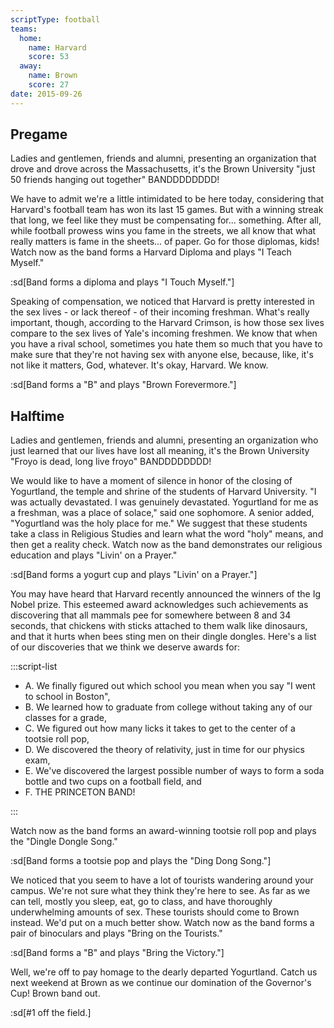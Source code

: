 ```yaml
---
scriptType: football
teams:
  home:
    name: Harvard
    score: 53
  away:
    name: Brown
    score: 27
date: 2015-09-26
---
```


## Pregame

Ladies and gentlemen, friends and alumni, presenting an organization that drove and drove across the Massachusetts, it's the Brown University "just 50 friends hanging out together" BANDDDDDDDD!

We have to admit we're a little intimidated to be here today, considering that Harvard's football team has won its last 15 games. But with a winning streak that long, we feel like they must be compensating for... something. After all, while football prowess wins you fame in the streets, we all know that what really matters is fame in the sheets... of paper. Go for those diplomas, kids! Watch now as the band forms a Harvard Diploma and plays "I Teach Myself."

:sd[Band forms a diploma and plays "I Touch Myself."]

Speaking of compensation, we noticed that Harvard is pretty interested in the sex lives - or lack thereof - of their incoming freshman. What's really important, though, according to the Harvard Crimson, is how those sex lives compare to the sex lives of Yale's incoming freshmen. We know that when you have a rival school, sometimes you hate them so much that you have to make sure that they're not having sex with anyone else, because, like, it's not like it matters, God, whatever. It's okay, Harvard. We know.

:sd[Band forms a "B" and plays "Brown Forevermore."]

## Halftime

Ladies and gentlemen, friends and alumni, presenting an organization who just learned that our lives have lost all meaning, it's the Brown University "Froyo is dead, long live froyo" BANDDDDDDDD!

We would like to have a moment of silence in honor of the closing of Yogurtland, the temple and shrine of the students of Harvard University. "I was actually devastated. I was genuinely devastated. Yogurtland for me as a freshman, was a place of solace," said one sophomore. A senior added, "Yogurtland was the holy place for me." We suggest that these students take a class in Religious Studies and learn what the word "holy" means, and then get a reality check. Watch now as the band demonstrates our religious education and plays "Livin' on a Prayer."

:sd[Band forms a yogurt cup and plays "Livin' on a Prayer."]

You may have heard that Harvard recently announced the winners of the Ig Nobel prize. This esteemed award acknowledges such achievements as discovering that all mammals pee for somewhere between 8 and 34 seconds, that chickens with sticks attached to them walk like dinosaurs, and that it hurts when bees sting men on their dingle dongles. Here's a list of our discoveries that we think we deserve awards for:

:::script-list

- A. We finally figured out which school you mean when you say "I went to school in Boston",
- B. We learned how to graduate from college without taking any of our classes for a grade,
- C. We figured out how many licks it takes to get to the center of a tootsie roll pop,
- D. We discovered the theory of relativity, just in time for our physics exam,
- E. We've discovered the largest possible number of ways to form a soda bottle and two cups on a football field, and
- F. THE PRINCETON BAND!

:::

Watch now as the band forms an award-winning tootsie roll pop and plays the "Dingle Dongle Song."

:sd[Band forms a tootsie pop and plays the "Ding Dong Song."]

We noticed that you seem to have a lot of tourists wandering around your campus. We're not sure what they think they're here to see. As far as we can tell, mostly you sleep, eat, go to class, and have thoroughly underwhelming amounts of sex. These tourists should come to Brown instead. We'd put on a much better show. Watch now as the band forms a pair of binoculars and plays "Bring on the Tourists."

:sd[Band forms a "B" and plays "Bring the Victory."]

Well, we're off to pay homage to the dearly departed Yogurtland. Catch us next weekend at Brown as we continue our domination of the Governor's Cup! Brown band out.

:sd[#1 off the field.]
